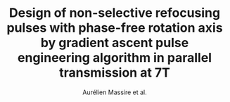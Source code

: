 ---
cat: ciel
subcat: neurophysics
bestof: false
author: Aurélien Massire et al.
title: Design of non-selective refocusing pulses with phase-free rotation axis by gradient ascent pulse engineering algorithm in parallel transmission at 7T
journal: Journal of Magnetic Resonance
year: 2013
type: article
doi: 10.1016/j.jmr.2013.01.005
---